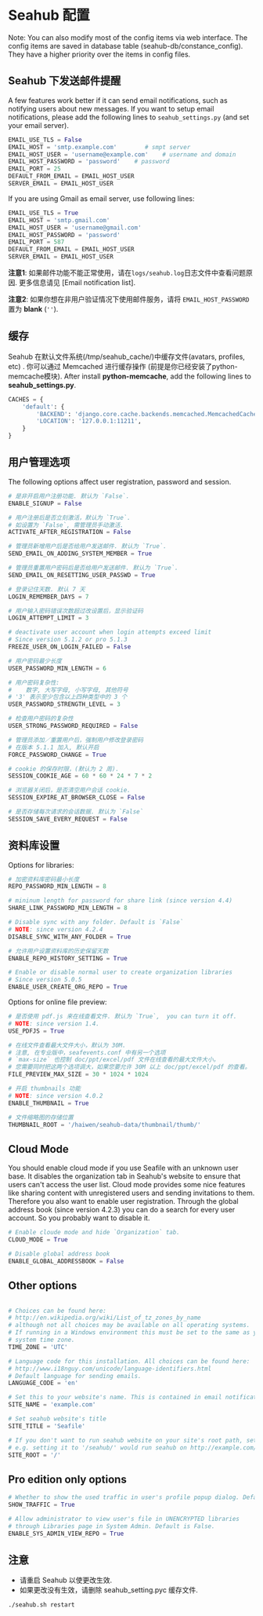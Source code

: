 # Seahub 配置

Note: You can also modify most of the config items via web interface. The config items are saved in database table (seahub-db/constance_config). They have a higher priority over the items in config files.

## Seahub 下发送邮件提醒

A few features work better if it can send email notifications, such as notifying users about new messages.
If you want to setup email notifications, please add the following lines to `seahub_settings.py` (and set your email server).

```python
EMAIL_USE_TLS = False
EMAIL_HOST = 'smtp.example.com'        # smpt server
EMAIL_HOST_USER = 'username@example.com'    # username and domain
EMAIL_HOST_PASSWORD = 'password'    # password
EMAIL_PORT = 25
DEFAULT_FROM_EMAIL = EMAIL_HOST_USER
SERVER_EMAIL = EMAIL_HOST_USER
```

If you are using Gmail as email server, use following lines:

```python
EMAIL_USE_TLS = True
EMAIL_HOST = 'smtp.gmail.com'
EMAIL_HOST_USER = 'username@gmail.com'
EMAIL_HOST_PASSWORD = 'password'
EMAIL_PORT = 587
DEFAULT_FROM_EMAIL = EMAIL_HOST_USER
SERVER_EMAIL = EMAIL_HOST_USER
```

**注意1**: 如果邮件功能不能正常使用，请在<code>logs/seahub.log</code>日志文件中查看问题原因. 更多信息请见 [Email notification list].

**注意2**: 如果你想在非用户验证情况下使用邮件服务，请将 <code>EMAIL_HOST_PASSWORD</code> 置为 **blank** (<code>''</code>).


## 缓存

Seahub 在默认文件系统(/tmp/seahub_cache/)中缓存文件(avatars, profiles, etc) . 你可以通过 Memcached 进行缓存操作 (前提是你已经安装了python-memcache模块).
After install **python-memcache**, add the following lines to **seahub_settings.py**.

```python
CACHES = {
    'default': {
        'BACKEND': 'django.core.cache.backends.memcached.MemcachedCache',
        'LOCATION': '127.0.0.1:11211',
    }
}
```

## 用户管理选项

The following options affect user registration, password and session.

```python
# 是非开启用户注册功能. 默认为 `False`.
ENABLE_SIGNUP = False

# 用户注册后是否立刻激活，默认为 `True`.
# 如设置为 `False`, 需管理员手动激活.
ACTIVATE_AFTER_REGISTRATION = False

# 管理员新增用户后是否给用户发送邮件. 默认为 `True`.
SEND_EMAIL_ON_ADDING_SYSTEM_MEMBER = True

# 管理员重置用户密码后是否给用户发送邮件. 默认为 `True`.
SEND_EMAIL_ON_RESETTING_USER_PASSWD = True

# 登录记住天数. 默认 7 天
LOGIN_REMEMBER_DAYS = 7

# 用户输入密码错误次数超过改设置后，显示验证码
LOGIN_ATTEMPT_LIMIT = 3

# deactivate user account when login attempts exceed limit
# Since version 5.1.2 or pro 5.1.3
FREEZE_USER_ON_LOGIN_FAILED = False

# 用户密码最少长度
USER_PASSWORD_MIN_LENGTH = 6

# 用户密码复杂性:
#    数字, 大写字母, 小写字母, 其他符号
# '3' 表示至少包含以上四种类型中的 3 个
USER_PASSWORD_STRENGTH_LEVEL = 3

# 检查用户密码的复杂性
USER_STRONG_PASSWORD_REQUIRED = False

# 管理员添加／重置用户后，强制用户修改登录密码
# 在版本 5.1.1 加入, 默认开启
FORCE_PASSWORD_CHANGE = True

# cookie 的保存时限，(默认为 2 周).
SESSION_COOKIE_AGE = 60 * 60 * 24 * 7 * 2

# 浏览器关闭后，是否清空用户会话 cookie.
SESSION_EXPIRE_AT_BROWSER_CLOSE = False

# 是否存储每次请求的会话数据. 默认为 `False`
SESSION_SAVE_EVERY_REQUEST = False

```



## 资料库设置

Options for libraries:

```python
# 加密资料库密码最小长度
REPO_PASSWORD_MIN_LENGTH = 8

# mininum length for password for share link (since version 4.4)
SHARE_LINK_PASSWORD_MIN_LENGTH = 8

# Disable sync with any folder. Default is `False`
# NOTE: since version 4.2.4
DISABLE_SYNC_WITH_ANY_FOLDER = True

# 允许用户设置资料库的历史保留天数
ENABLE_REPO_HISTORY_SETTING = True

# Enable or disable normal user to create organization libraries
# Since version 5.0.5
ENABLE_USER_CREATE_ORG_REPO = True
```

Options for online file preview:

```python
# 是否使用 pdf.js 来在线查看文件. 默认为 `True`,  you can turn it off.
# NOTE: since version 1.4.
USE_PDFJS = True

# 在线文件查看最大文件大小，默认为 30M.
# 注意, 在专业版中，seafevents.conf 中有另一个选项
# `max-size` 也控制 doc/ppt/excel/pdf 文件在线查看的最大文件大小。
# 您需要同时把这两个选项调大，如果您要允许 30M 以上 doc/ppt/excel/pdf 的查看。
FILE_PREVIEW_MAX_SIZE = 30 * 1024 * 1024

# 开启 thumbnails 功能
# NOTE: since version 4.0.2
ENABLE_THUMBNAIL = True

# 文件缩略图的存储位置
THUMBNAIL_ROOT = '/haiwen/seahub-data/thumbnail/thumb/'
```


## Cloud Mode

You should enable cloud mode if you use Seafile with an unknown user base. It disables the organization tab in Seahub's website to ensure that users can't access the user list. Cloud mode provides some nice features like sharing content with unregistered users and sending invitations to them. Therefore you also want to enable user registration. Through the global address book (since version 4.2.3) you can do a search for every user account. So you probably want to disable it.

```python
# Enable cloude mode and hide `Organization` tab.
CLOUD_MODE = True

# Disable global address book
ENABLE_GLOBAL_ADDRESSBOOK = False
```


## Other options


```python

# Choices can be found here:
# http://en.wikipedia.org/wiki/List_of_tz_zones_by_name
# although not all choices may be available on all operating systems.
# If running in a Windows environment this must be set to the same as your
# system time zone.
TIME_ZONE = 'UTC'

# Language code for this installation. All choices can be found here:
# http://www.i18nguy.com/unicode/language-identifiers.html
# Default language for sending emails.
LANGUAGE_CODE = 'en'

# Set this to your website's name. This is contained in email notifications.
SITE_NAME = 'example.com'

# Set seahub website's title
SITE_TITLE = 'Seafile'

# If you don't want to run seahub website on your site's root path, set this option to your preferred path.
# e.g. setting it to '/seahub/' would run seahub on http://example.com/seahub/.
SITE_ROOT = '/'
```

## Pro edition only options

```python
# Whether to show the used traffic in user's profile popup dialog. Default is True
SHOW_TRAFFIC = True

# Allow administrator to view user's file in UNENCRYPTED libraries
# through Libraries page in System Admin. Default is False.
ENABLE_SYS_ADMIN_VIEW_REPO = True
```

## 注意

* 请重启 Seahub 以使更改生效.
* 如果更改没有生效，请删除 seahub_setting.pyc 缓存文件.

```bash
./seahub.sh restart
```


